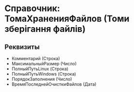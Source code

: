 ﻿# Справочник: ТомаХраненияФайлов (Томи зберігання файлів)

## Реквизиты

- Комментарий (Строка)
- МаксимальныйРазмер (Число)
- ПолныйПутьLinux (Строка)
- ПолныйПутьWindows (Строка)
- ПорядокЗаполнения (Число)
- ВремяПоследнейОчисткиФайлов (Дата)

